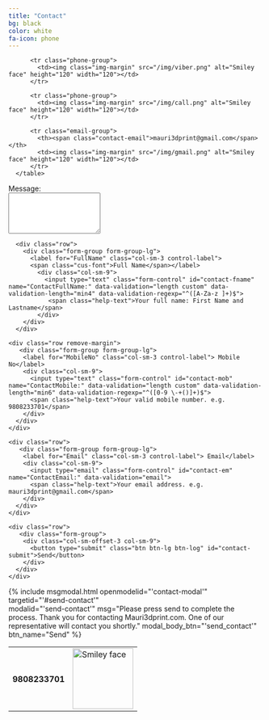 ```yaml
---
title: "Contact"
bg: black 
color: white
fa-icon: phone
---
```


<div class="container">
  <div class="row">
    <div class="col-sm-6">
      <table style="width:100%">
          <tr class="phone-group">
            <th rowspan="3"><span class="phone-no">9808233701</span></th>
            <td><img class="img-margin" src="/img/whatsapp.png" alt="Smiley face" height="120" width="120"> </td>
          </tr>

          <tr class="phone-group">
            <td><img class="img-margin" src="/img/viber.png" alt="Smiley face" height="120" width="120"></td>
          </tr>

          <tr class="phone-group">
            <td><img class="img-margin" src="/img/call.png" alt="Smiley face" height="120" width="120"></td>
          </tr>

          <tr class="email-group">
            <th><span class="contact-email">mauri3dprint@gmail.com</span></th>
            <td><img class="img-margin" src="/img/gmail.png" alt="Smiley face" height="120" width="120"></td>
          </tr>
      </table>
  </div>

  <div class="col-md-6 sm-msg-form">
    <form action="https://getsimpleform.com/messages?form_api_token=f21c9f6d668564eb6d853a65cf8c1e77" method="post" class="form-horizontal" id="contact-form">
        <div class="row">
        <div class="form-group form-group-lg">
          <label for="FullName" class="col-sm-3 control-label">
          <span class="cus-font">Message:</span></label>
            <div class="col-sm-9">
              <textarea class="form-control" rows="5" id="contact-msg" name="ContactMessage:" data-validation="length" data-validation-length="min4"></textarea>
              <span class="help-text">
              </span>
            </div>
        </div>
      </div>

      <div class="row">
        <div class="form-group form-group-lg">
          <label for="FullName" class="col-sm-3 control-label">
          <span class="cus-font">Full Name</span></label>
            <div class="col-sm-9">
              <input type="text" class="form-control" id="contact-fname" name="ContactFullName:" data-validation="length custom" data-validation-length="min4" data-validation-regexp="^([A-Za-z ]+)$">
               <span class="help-text">Your full name: First Name and Lastname</span>
            </div>
        </div>
      </div>

    <div class="row remove-margin">
       <div class="form-group form-group-lg">
        <label for="MobileNo" class="col-sm-3 control-label"> Mobile No</label>
        <div class="col-sm-9">
          <input type="text" class="form-control" id="contact-mob" name="ContactMobile:" data-validation="length custom" data-validation-length="min6" data-validation-regexp="^([0-9 \-+()]+)$">
          <span class="help-text">Your valid mobile number. e.g. 9808233701</span>
        </div>
      </div>
    </div>

    <div class="row">
       <div class="form-group form-group-lg">
        <label for="Email" class="col-sm-3 control-label"> Email</label>
        <div class="col-sm-9">
          <input type="email" class="form-control" id="contact-em" name="ContactEmail:" data-validation="email">
          <span class="help-text">Your email address. e.g. mauri3dprint@gmail.com</span>
        </div>
      </div>
    </div>

    <div class="row">
       <div class="form-group">
        <div class="col-sm-offset-3 col-sm-9">
          <button type="submit" class="btn btn-lg btn-log" id="contact-submit">Send</button>
        </div>
      </div>
    </div>
  </form>
  </div>
</div>

{% include msgmodal.html 
        openmodelid="'contact-modal'" 
        targetid="'#send-contact'"  
        modalid="'send-contact'" 
        msg="Please press send to complete the process. Thank you for contacting Mauri3dprint.com. One of our representative will contact you shortly." 
        modal_body_btn="'send_contact'"
        btn_name="Send"
        %}

<script>
//fileSubmit accepts four parameters
//1. name of the form, 2. id of a button to open modal. 
//3. button inside below message 4. main form submit.
fileSubmit("#contact-form", "#contact-modal", "#send_contact","#contact-submit");
</script>


